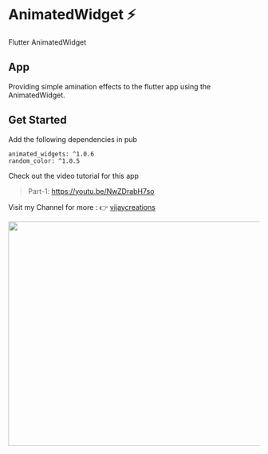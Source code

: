 # AnimatedWidget  :zap:
Flutter AnimatedWidget


## App
Providing simple amination effects to the flutter app using the AnimatedWidget.

## Get Started
Add the following dependencies in pub
```
animated_widgets: ^1.0.6
random_color: ^1.0.5
```

Check out the video tutorial for this app

> Part-1: https://youtu.be/NwZDrabH7so


Visit my Channel for more : :point_right:   [vijaycreations](https://www.youtube.com/channel/UCBC_Z7jla1GSITcqLKAtPxQ)


<image src="https://user-images.githubusercontent.com/58719230/84567586-5111a800-ad97-11ea-8b87-7271ee2c2416.png" width="900" height="450">
